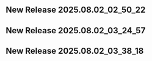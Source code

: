 ## New Release 2025.08.02_02_50_22
## New Release 2025.08.02_03_24_57
## New Release 2025.08.02_03_38_18
